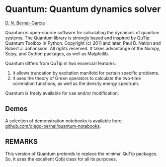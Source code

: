 Quantum: Quantum dynamics solver
================================

[D. N. Bernal-García](http://github.com/diego-bernal)

Quantum is open-source software for calculating the dynamics of quantum systems. The Quantum library is strongly based and inspired by QuTip: Quantum Toolbox in Python. Copyright (c) 2011 and later, Paul D. Nation and Robert J. Johansson.
All rights reserved. It takes advantange of the Numpy, Scipy, and Cython packages, as well as Matplotlib.

Quantum differs from QuTip in two essencial features:
1. It allows truncation by excitation manifold for certain specific problems.
2. It uses the theory of Green operators to calculate the two-time correlation functions, as well as the density energy spectrum.

Quantum is freely available for use and/or modification.


Demos
-----
A selection of demonstration notebooks is available here: [github.com/diego-bernal/quantum-notebooks](http://github.com/diego-bernal/quantum-notebooks).


REMARKS
-------

This version of Quantum pretends to replace the minimal QuTip packages. So, it uses the excellent Qobj class for all its purposes.
